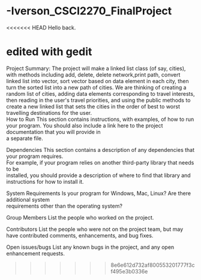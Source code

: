 # -Iverson_CSCI2270_FinalProject

<<<<<<< HEAD
Hello back.

edited with gedit
=======
Project	Summary:
The project will make a linked list class (of say, cities), with methods including add, delete, delete network,print path, convert linked list into vector, sort vector based on data element in each city, then turn the sorted list into a new path of cities.  We are thinking of creating a random list of cities, adding data elements corresponding to travel interests, then reading in the user's travel priorities, and using the public methods to create a new linked list that sets the cities in the order of best to worst travelling destinations for the user.    
How	to	Run
This	section	contains	instructions,	with	examples,	of how	to	run	your	program.	You	
should	also	include	a	link	here	to	the	project	documentation	that	you	will	provide	in	
a	separate	file.

Dependencies
This	section	contains	a	description	of	any	dependencies	that	your	program	requires.	
For	example,	if	your	program	relies	on	another	third-party	library	that	needs	to	be	
installed,	you	should	provide	a	description	of	where	to	find	that	library	and	
instructions	for	how	to	install	it.

System	Requirements
Is	your	program	for	Windows,	Mac,	Linux?	Are	there	additional	system	
requirements	other	than	the	operating	system?

Group	Members
List	the	people	who	worked	on	the	project.

Contributors
List	the	people	who	were	not	on	the	project	team,	but	may	have	contributed	
comments,	enhancements,	and	bug	fixes.

Open	issues/bugs
List	any	known	bugs	in	the	project,	and	any	open	enhancement	requests.

>>>>>>> 8e6e612d732af800553201777f3cf495e3b0336e
